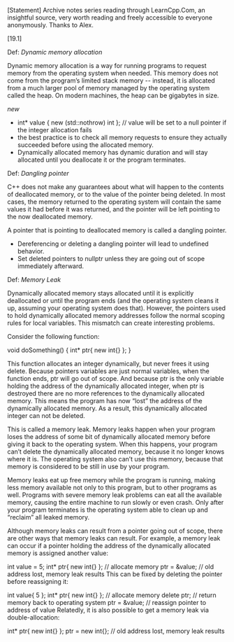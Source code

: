 
[Statement] Archive notes series reading through LearnCpp.Com, an insightful source, very worth reading
            and freely accessible to everyone anonymously. Thanks to Alex.





[19.1]


Def: *Dynamic memory allocation*

Dynamic memory allocation is a way for running programs to request memory from the operating system when needed. This memory does not come from the program’s limited stack memory -- instead, it is allocated from a much larger pool of memory managed by the operating system called the heap. On modern machines, the heap can be gigabytes in size.





*new*

- int* value { new (std::nothrow) int }; // value will be set to a null pointer if the integer allocation fails
- the best practice is to check all memory requests to ensure they actually succeeded before using the allocated memory.
- Dynamically allocated memory has dynamic duration and will stay allocated until you deallocate it or the program terminates.



Def: *Dangling pointer*

C++ does not make any guarantees about what will happen to the contents of deallocated memory, or to the value of the pointer being deleted. In most cases, the memory returned to the operating system will contain the same values it had before it was returned, and the pointer will be left pointing to the now deallocated memory.

A pointer that is pointing to deallocated memory is called a dangling pointer.

- Dereferencing or deleting a dangling pointer will lead to undefined behavior.
- Set deleted pointers to nullptr unless they are going out of scope immediately afterward.


Def: *Memory Leak*

Dynamically allocated memory stays allocated until it is explicitly deallocated or until the program ends (and the operating system cleans it up, assuming your operating system does that). However, the pointers used to hold dynamically allocated memory addresses follow the normal scoping rules for local variables. This mismatch can create interesting problems.

Consider the following function:

void doSomething()
{
    int* ptr{ new int{} };
}

This function allocates an integer dynamically, but never frees it using delete. Because pointers variables are just normal variables, when the function ends, ptr will go out of scope. And because ptr is the only variable holding the address of the dynamically allocated integer, when ptr is destroyed there are no more references to the dynamically allocated memory. This means the program has now “lost” the address of the dynamically allocated memory. As a result, this dynamically allocated integer can not be deleted.

This is called a memory leak. Memory leaks happen when your program loses the address of some bit of dynamically allocated memory before giving it back to the operating system. When this happens, your program can’t delete the dynamically allocated memory, because it no longer knows where it is. The operating system also can’t use this memory, because that memory is considered to be still in use by your program.

Memory leaks eat up free memory while the program is running, making less memory available not only to this program, but to other programs as well. Programs with severe memory leak problems can eat all the available memory, causing the entire machine to run slowly or even crash. Only after your program terminates is the operating system able to clean up and “reclaim” all leaked memory.

Although memory leaks can result from a pointer going out of scope, there are other ways that memory leaks can result. For example, a memory leak can occur if a pointer holding the address of the dynamically allocated memory is assigned another value:

int value = 5;
int* ptr{ new int{} }; // allocate memory
ptr = &value; // old address lost, memory leak results
This can be fixed by deleting the pointer before reassigning it:

int value{ 5 };
int* ptr{ new int{} }; // allocate memory
delete ptr; // return memory back to operating system
ptr = &value; // reassign pointer to address of value
Relatedly, it is also possible to get a memory leak via double-allocation:

int* ptr{ new int{} };
ptr = new int{}; // old address lost, memory leak results





